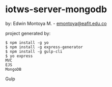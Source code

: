 # iotws-server-mongodb
by: Edwin Montoya M. - emontoya@eafit.edu.co

project generated by:

	$ npm install -g yo
	$ npm install -g express-generator
	$ npm install -g gulp-cli
	$ yo express
	MVC
	EJS
	MongoDB
  Gulp

